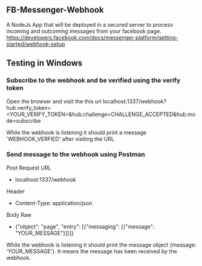 ## FB-Messenger-Webhook
A NodeJs App that will be deployed in a secured server to process incoming and outcoming messages from your facebook page.
https://developers.facebook.com/docs/messenger-platform/getting-started/webhook-setup

## Testing in Windows

### Subscribe to the webhook and be verified using the verify token

Open the browser and visit the this url
localhost:1337/webhook?hub.verify_token=<YOUR_VERIFY_TOKEN>&hub.challenge=CHALLENGE_ACCEPTED&hub.mode=subscribe

While the webhook is listening it should print a message 'WEBHOOK_VERFIED' after visiting the URL

### Send message to the webhook using Postman

Post Request URL
* localhost:1337/webhook

Header
* Content-Type: application/json

Body Raw
* {"object": "page", "entry": [{"messaging": [{"message": "YOUR_MESSAGE"}]}]}

While the webhook is listening it should print the message object {message: 'YOUR_MESSAGE'}. It means the message has been received by the webhook.
